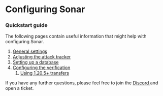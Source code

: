 # Configuring Sonar

### Quickstart guide

The following pages contain useful information that might help with configuring Sonar.

1. [General settings](general-settings.md)
2. [Adjusting the attack tracker](adjusting-the-attack-tracker.md)
3. [Setting up a database](setting-up-a-database.md)
4. [Configuring the verification](configuring-the-verification/)
   1. [Using 1.20.5+ transfers](configuring-the-verification/using-1.20.5+-transfers.md)

If you have any further questions, please feel free to join the [Discord ](https://jonesdev.xyz/discord)and open a ticket.
